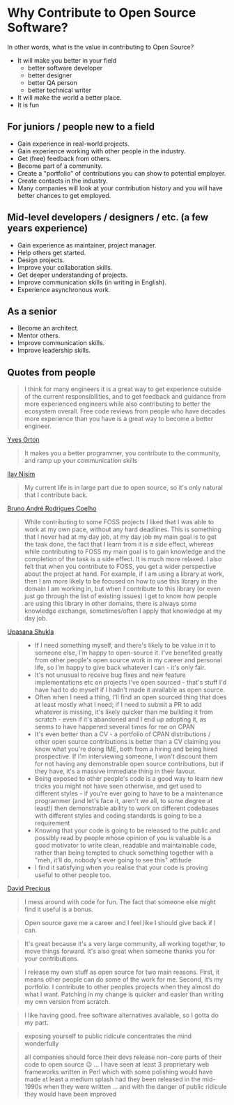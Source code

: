 # Why Contribute to Open Source Software?

In other words, what is the value in contributing to Open Source?

* It will make you better in your field
    * better software developer
    * better designer
    * better QA person
    * better technical writer
* It will make the world a better place.
* It is fun

## For juniors / people new to a field

* Gain experience in real-world projects.
* Gain experience working with other people in the industry.
* Get (free) feedback from others.
* Become part of a community.
* Create a "portfolio" of contributions you can show to potential employer.
* Create contacts in the industry.
* Many companies will look at your contribution history and you will have better chances to get employed.

## Mid-level developers / designers / etc. (a few years experience)

* Gain experience as maintainer, project manager.
* Help others get started.
* Design projects.
* Improve your collaboration skills.
* Get deeper understanding of projects.
* Improve communication skills (in writing in English).
* Experience asynchronous work.

## As a senior

* Become an architect.
* Mentor others.
* Improve communication skills.
* Improve leadership skills.

## Quotes from people

> I think for many engineers it is a great way to get experience outside of the current responsibilities, and to get feedback and guidance from more experienced engineers while also contributing to better the ecosystem overall. Free code reviews from people who have decades more experience than you have is a great way to become a better engineer.

[Yves Orton](https://www.linkedin.com/in/yvesorton/)

> It makes you a better programmer, you contribute to the community, and ramp up your communication skills

[Ilay Nisim](https://www.linkedin.com/in/ilay-nisim-9561369/)

> My current life is in large part due to open source, so it's only natural that I contribute back.

[Bruno André Rodrigues Coelho](https://www.linkedin.com/in/brodriguesco/)

> While contributing to some FOSS projects I liked that I was able to work at my own pace, without any hard deadlines. This is something that I never had at my day job, at my day job my main goal is to get the task done, the fact that I learn from it is a side effect, whereas while contributing to FOSS my main goal is to gain knowledge and the completion of the task is a side effect. It is much more relaxed. I also felt that when you contribute to FOSS, you get a wider perspective about the project at hand. For example, if I am using a library at work, then I am more likely to be focused on how to use this library in the domain I am working in, but when I contribute to this library (or even just go through the list of existing issues) I get to know how people are using this library in other domains, there is always some knowledge exchange, sometimes/often I apply that knowledge at my day job.

[Upasana Shukla](https://www.linkedin.com/in/upasana-shukla/)

> * If I need something myself, and there's likely to be value in it to someone else, I'm happy to open-source it. I've benefited greatly from other people's open source work in my career and personal life, so I'm happy to give back whatever I can - it's only fair.
> * It's not unusual to receive bug fixes and new feature implementations etc on projects I've open sourced - that's stuff I'd have had to do myself if I hadn't made it available as open source.
> * Often when I need a thing, I'll find an open sourced thing that does at least mostly what I need; if I need to submit a PR to add whatever is missing, it's likely quicker than me building it from scratch - even if it's abandoned and I end up adopting it, as seems to have happened several times for me on CPAN
> * It's even better than a CV - a portfolio of CPAN distributions / other open source contributions is better than a CV claiming you know what you're doing IME, both from a hiring and being hired prospective. If I'm interviewing someone, I won't discount them for not having any demonstrable open source contributions, but if they have, it's a massive immediate thing in their favour.
> * Being exposed to other people's code is a good way to learn new tricks you might not have seen otherwise, and get used to different styles - if you're ever going to have to be a maintenance programmer (and let's face it, aren't we all, to some degree at least!) then demonstrable ability to work on different codebases with different styles and coding standards is going to be a requirement
> * Knowing that your code is going to be released to the public and possibly read by people whose opinion of you is valuable is a good motivator to write clean, readable and maintainable code, rather than being tempted to chuck something together with a "meh, it'll do, nobody's ever going to see this" attitude
> * I find it satisfying when you realise that your code is proving useful to other people too.

[David Precious](https://www.linkedin.com/in/bigpresh/)


> I mess around with code for fun. The fact that someone else might find it useful is a bonus.

> Open source gave me a career and I feel like I should give back if I can.

> It's great because it's a very large community, all working together, to move things forward. It's also great when someone thanks you for your contributions.

> I release my own stuff as open source for two main reasons. First, it means other people can do some of the work for me. Second, it’s my portfolio.
> I contribute to other peoples projects when they almost do what I want. Patching in my change is quicker and easier than writing my own version from scratch.

> I like having good. free software alternatives available, so I gotta do my part.


> exposing yourself to public ridicule concentrates the mind wonderfully
>
> all companies should force their devs release non-core parts of their code to open source 😉 ...
> I have seen at least 3 proprietary web frameworks written in Perl which with some polishing would have made at least a medium splash had they been released in the mid-1990s when they were written ... and with the danger of public ridicule they would have been improved


